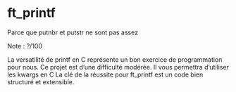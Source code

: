 # ft_printf
Parce que putnbr et putstr ne sont pas assez

Note : ?/100

La versatilité de printf en C représente un bon exercice de programmation pour nous.
Ce projet est d’une difficulté modérée. Il vous permettra d’utiliser les kwargs en C La clé
de la réussite pour ft_printf est un code bien structuré et extensible.

